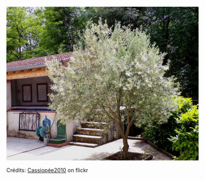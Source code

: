 ![Maëlle](/images/2022-05-07.jpg)

Crédits: [Cassiopée2010](https://www.flickr.com/people/cmoi30/) on flickr